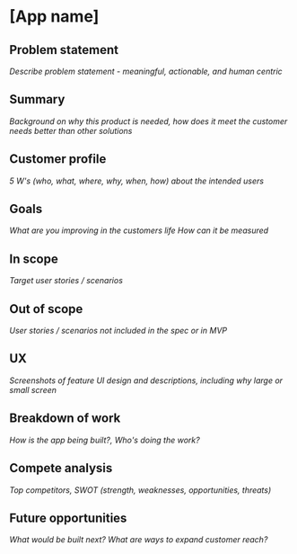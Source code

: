 # [App name]

## Problem statement

*Describe problem statement - meaningful, actionable, and human centric*

## Summary

*Background on why this product is needed, how does it meet the customer needs better than other solutions*

## Customer profile

*5 W's (who, what, where, why, when, how) about the intended users*

## Goals

*What are you improving in the customers life*
*How can it be measured*

## In scope

*Target  user stories / scenarios*

## Out of scope

*User stories / scenarios not included in the spec or in MVP*

## UX

*Screenshots of feature UI design and descriptions, including why large or small screen*

## Breakdown of work

*How is the app being built?, Who's doing the work?*

## Compete analysis

*Top competitors, SWOT (strength, weaknesses, opportunities, threats)*

## Future opportunities

*What would be built next? What are ways to expand customer reach?*
